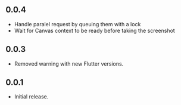 ## 0.0.4

* Handle paralel request by queuing them with a lock
* Wait for Canvas context to be ready before taking the screenshot

## 0.0.3

* Removed warning with new Flutter versions.

## 0.0.1

* Initial release.
